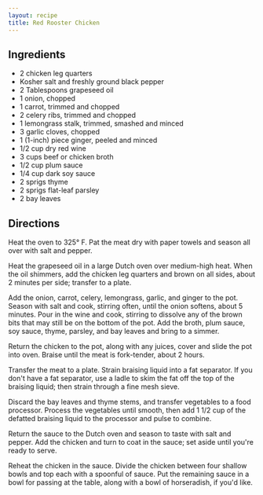```yaml
---
layout: recipe
title: Red Rooster Chicken
---
```


## Ingredients

* 2 chicken leg quarters
* Kosher salt and freshly ground black pepper
* 2 Tablespoons grapeseed oil
* 1 onion, chopped
* 1 carrot, trimmed and chopped
* 2 celery ribs, trimmed and chopped
* 1 lemongrass stalk, trimmed, smashed and minced
* 3 garlic cloves, chopped
* 1 (1-inch) piece ginger, peeled and minced
* 1/2 cup dry red wine
* 3 cups beef or chicken broth
* 1/2 cup plum sauce
* 1/4 cup dark soy sauce
* 2 sprigs thyme
* 2 sprigs flat-leaf parsley
* 2 bay leaves

## Directions

Heat the oven to 325° F. Pat the meat dry with paper towels and season all
over with salt and pepper.

Heat the grapeseed oil in a large Dutch oven over medium-high heat. When the oil
shimmers, add the chicken leg quarters and brown on all sides, about 2 minutes per
side; transfer to a plate.

Add the onion, carrot, celery, lemongrass, garlic, and ginger to the pot.
Season with salt and cook, stirring often, until the onion softens, about 5
minutes. Pour in the wine and cook, stirring to dissolve any of the brown
bits that may still be on the bottom of the pot. Add the broth, plum sauce,
soy sauce, thyme, parsley, and bay leaves and bring to a simmer.

Return the chicken to the pot, along with any juices, cover and slide the pot
into oven. Braise until the meat is fork-tender, about 2 hours.

Transfer the meat to a plate. Strain braising liquid into a fat separator.
If you don\'t have a fat separator, use a ladle to skim the fat off the
top of the braising liquid; then strain through a fine mesh sieve.

Discard the bay leaves and thyme stems, and transfer vegetables to a food
processor. Process the vegetables until smooth, then add 1 1/2 cup of the
defatted braising liquid to the processor and pulse to combine.

Return the sauce to the Dutch oven and season to taste with salt and pepper. Add
the chicken and turn to coat in the sauce; set aside until you're ready
to serve.

Reheat the chicken in the sauce. Divide the chicken between four shallow
bowls and top each with a spoonful of sauce. Put the remaining sauce in a
bowl for passing at the table, along with a bowl of horseradish, if
you\'d like.
